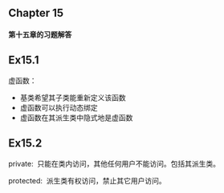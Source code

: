 ## Chapter 15
#### **第十五章的习题解答**

## Ex15.1
虚函数：
- 基类希望其子类能重新定义该函数
- 虚函数可以执行动态绑定
- 虚函数在其派生类中隐式地是虚函数

## Ex15.2
private:
  只能在类内访问，其他任何用户不能访问。包括其派生类。
  
protected:
  派生类有权访问，禁止其它用户访问。
